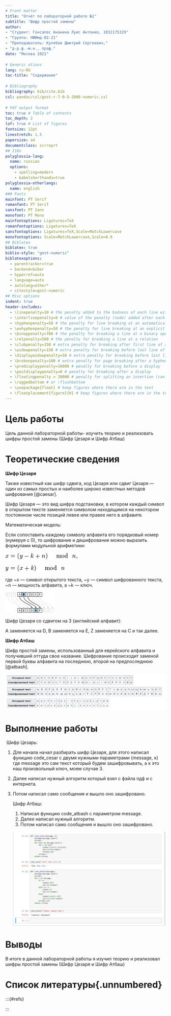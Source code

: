 ```yaml
---
# Front matter
title: "Отчёт по лабораторной работе №1"
subtitle: "Шифр простой замены"
author: 
- "Студент: Гонсалес Ананина Луис Антонио, 1032175329"
- "Группа: НФИмд-02-21"
- "Преподаватель: Кулябов Дмитрий Сергеевич,"
- "д-р.ф.-м.н., проф."
date: "Москва 2021"

# Generic otions
lang: ru-RU
toc-title: "Содержание"

# Bibliography
bibliography: bib/cite.bib
csl: pandoc/csl/gost-r-7-0-5-2008-numeric.csl

# Pdf output format
toc: true # Table of contents
toc_depth: 2
lof: true # List of figures
fontsize: 12pt
linestretch: 1.5
papersize: a4
documentclass: scrreprt
## I18n
polyglossia-lang:
  name: russian
  options:
	- spelling=modern
	- babelshorthands=true
polyglossia-otherlangs:
  name: english
### Fonts
mainfont: PT Serif
romanfont: PT Serif
sansfont: PT Sans
monofont: PT Mono
mainfontoptions: Ligatures=TeX
romanfontoptions: Ligatures=TeX
sansfontoptions: Ligatures=TeX,Scale=MatchLowercase
monofontoptions: Scale=MatchLowercase,Scale=0.9
## Biblatex
biblatex: true
biblio-style: "gost-numeric"
biblatexoptions:
  - parentracker=true
  - backend=biber
  - hyperref=auto
  - language=auto
  - autolang=other*
  - citestyle=gost-numeric
## Misc options
indent: true
header-includes:
  - \linepenalty=10 # the penalty added to the badness of each line within a paragraph (no associated penalty node) Increasing the value makes tex try to have fewer lines in the paragraph.
  - \interlinepenalty=0 # value of the penalty (node) added after each line of a paragraph.
  - \hyphenpenalty=50 # the penalty for line breaking at an automatically inserted hyphen
  - \exhyphenpenalty=50 # the penalty for line breaking at an explicit hyphen
  - \binoppenalty=700 # the penalty for breaking a line at a binary operator
  - \relpenalty=500 # the penalty for breaking a line at a relation
  - \clubpenalty=150 # extra penalty for breaking after first line of a paragraph
  - \widowpenalty=150 # extra penalty for breaking before last line of a paragraph
  - \displaywidowpenalty=50 # extra penalty for breaking before last line before a display math
  - \brokenpenalty=100 # extra penalty for page breaking after a hyphenated line
  - \predisplaypenalty=10000 # penalty for breaking before a display
  - \postdisplaypenalty=0 # penalty for breaking after a display
  - \floatingpenalty = 20000 # penalty for splitting an insertion (can only be split footnote in standard LaTeX)
  - \raggedbottom # or \flushbottom
  - \usepackage{float} # keep figures where there are in the text
  - \floatplacement{figure}{H} # keep figures where there are in the text
---
```


# Цель работы

Цель данной лабораторной работы- изучить теорию и реализовать шифры простой замены (Шифр Цезаря и Шифр Атбаш)

# Теоретические сведения

**Шифр Цезаря**

Также известный как шифр сдвига, код Цезаря или сдвиг Цезаря — один из самых простых и наиболее широко известных методов шифрования [@caesar]. 

Шифр Цезаря — это вид шифра подстановки, в котором каждый символ в открытом тексте заменяется символом находящимся на некотором постоянном числе позиций левее или правее него в алфавите.

Математическая модель:

Если сопоставить каждому символу алфавита его порядковый номер (нумеруя с 0), то шифрование и дешифрование можно выразить формулами модульной арифметики:

![Формула](images/picture.png)

![Формула](images/c840832ddf551bd792ac643e47a3ea4f.png)



где ~x — символ открытого текста, ~y — символ шифрованного текста, ~n — мощность алфавита, а ~k — ключ.

<img src="images/caesar3.png" alt="Цезарь" style="zoom:15%;" />

Шифр Цезаря со сдвигом на 3 (английский алфавит):

A заменяется на D, B заменяется на E, Z заменяется на C и так далее.

**Шифр Атбаш**

Шифр простой замены, использованный для еврейского алфавита и получивший оттуда свое название. Шифрование происходит заменой первой буквы алфавита на последнюю, второй на предпоследнюю [@atbash].

![Атбаш](images/atbash.jpg)





# Выполнение работы

​	Шифр Цезарь:

1. Для начала начал разбирать шифр Цезаря, для этого написал функцию code_cesar с двумя нужными параметрами (message, к) где message это сам текст который будем зашифровывать, а к это наш произвольный ключ, моем случае 3.

2. Далее написал нужный алгоритм который взял с файла пдф и с интернета.

3. Потом написал само сообщения и вышло оно зашифровано. 

   Шифр Атбаш:

   1. Написал функцию code_atbash с параметром message.
   2. Далее написал нужный алгоритм.
   3. Потом написал само сообщения и вышло оно зашифровано.
   
   ![Код](images/скриншот.jpg)



# Выводы

В итоге в данной лабораторной работы я изучил теорию и реализовал шифры простой замены (Шифр Цезаря и Шифр Атбаш)

# Список литературы{.unnumbered}

:::{#refs}

:::







